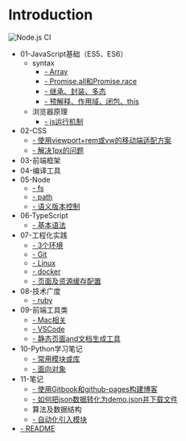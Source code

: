 # Introduction
![Node.js CI](https://github.com/greenwheat/myblog/workflows/Node.js%20CI/badge.svg?branch=master)


* 01-JavaScript基础（ES5、ES6）
  * syntax
    * [- Array](./01-JavaScript基础（ES5、ES6）/syntax/Array.md)
    * [- Promise.all和Promise.race](./01-JavaScript基础（ES5、ES6）/syntax/Promise.all和Promise.race.md)
    * [- 继承、封装、多态](./01-JavaScript基础（ES5、ES6）/syntax/继承、封装、多态.md)
    * [- 预解释、作用域、闭包、this](./01-JavaScript基础（ES5、ES6）/syntax/预解释、作用域、闭包、this.md)
  * 浏览器原理
    * [- js运行机制](./01-JavaScript基础（ES5、ES6）/浏览器原理/js运行机制.md)
* 02-CSS
  * [- 使用viewport+rem或vw的移动端适配方案](./02-CSS/使用viewport+rem或vw的移动端适配方案.md)
  * [- 解决1px的问题](./02-CSS/解决1px的问题.md)
* 03-前端框架
* 04-编译工具
* 05-Node
  * [- fs](./05-Node/fs.md)
  * [- path](./05-Node/path.md)
  * [- 语义版本控制](./05-Node/语义版本控制.md)
* 06-TypeScript
  * [- 基本语法](./06-TypeScript/基本语法.md)
* 07-工程化实践
  * [- 3个环境](./07-工程化实践/3个环境.md)
  * [- Git](./07-工程化实践/Git.md)
  * [- Linux](./07-工程化实践/Linux.md)
  * [- docker](./07-工程化实践/docker.md)
  * [- 页面及资源缓存配置](./07-工程化实践/页面及资源缓存配置.md)
* 08-技术广度
  * [- ruby](./08-技术广度/ruby.md)
* 09-前端工具类
  * [- Mac相关](./09-前端工具类/Mac相关.md)
  * [- VSCode](./09-前端工具类/VSCode.md)
  * [- 静态页面and文档生成工具](./09-前端工具类/静态页面and文档生成工具.md)
* 10-Python学习笔记
  * [- 常用模块或库](./10-Python学习笔记/常用模块或库.md)
  * [- 面向对象](./10-Python学习笔记/面向对象.md)
* 11-笔记
  * [- 使用Gitbook和github-pages构建博客](./11-笔记/使用Gitbook和github-pages构建博客.md)
  * [- 如何把json数据转化为demo.json并下载文件](./11-笔记/如何把json数据转化为demo.json并下载文件.md)
  * 算法及数据结构
  * [- 自动化引入模块](./11-笔记/自动化引入模块.md)
* [- README](./README.md)